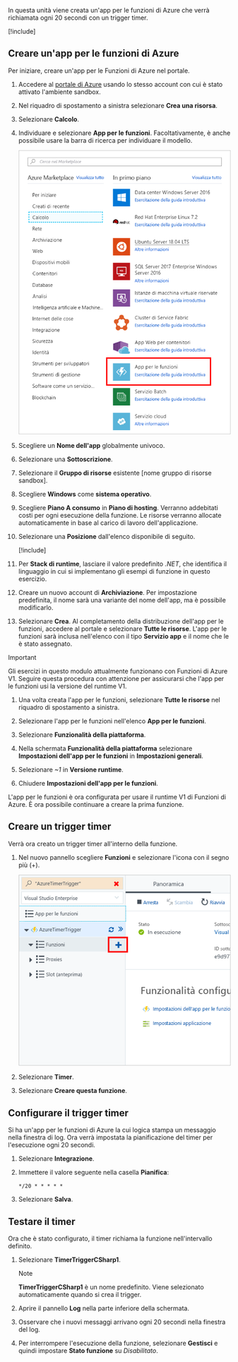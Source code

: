 In questa unità viene creata un'app per le funzioni di Azure che verrà richiamata ogni 20 secondi con un trigger timer.

[!include[](../../../includes/azure-sandbox-activate.md)]

## <a name="create-an-azure-function-app"></a>Creare un'app per le funzioni di Azure

Per iniziare, creare un'app per le Funzioni di Azure nel portale.

1. Accedere al [portale di Azure](https://portal.azure.com/learn.docs.microsoft.com?azure-portal=true) usando lo stesso account con cui è stato attivato l'ambiente sandbox.

1. Nel riquadro di spostamento a sinistra selezionare **Crea una risorsa**.

1. Selezionare **Calcolo**.

1. Individuare e selezionare **App per le funzioni**. Facoltativamente, è anche possibile usare la barra di ricerca per individuare il modello.

    ![Screenshot del portale di Azure che illustra il pannello Crea una risorsa con App per le funzioni evidenziato.](../media/4-click-function-app.png)

1. Scegliere un **Nome dell'app** globalmente univoco.

1. Selezionare una **Sottoscrizione**.

1. Selezionare il **Gruppo di risorse** esistente <rgn>[nome gruppo di risorse sandbox]</rgn>.

1. Scegliere **Windows** come **sistema operativo**.

1. Scegliere **Piano A consumo** in **Piano di hosting**. Verranno addebitati costi per ogni esecuzione della funzione. Le risorse verranno allocate automaticamente in base al carico di lavoro dell'applicazione.

1. Selezionare una **Posizione** dall'elenco disponibile di seguito.

    [!include[](../../../includes/azure-sandbox-regions-first-mention-note-friendly.md)]

1. Per **Stack di runtime**, lasciare il valore predefinito *.NET*, che identifica il linguaggio in cui si implementano gli esempi di funzione in questo esercizio.

1. Creare un nuovo account di **Archiviazione**. Per impostazione predefinita, il nome sarà una variante del nome dell'app, ma è possibile modificarlo.

1. Selezionare **Crea**. Al completamento della distribuzione dell'app per le funzioni, accedere al portale e selezionare **Tutte le risorse**. L'app per le funzioni sarà inclusa nell'elenco con il tipo **Servizio app** e il nome che le è stato assegnato.
 
<!-- Start temporary fix for issue #2498. -->
> [!IMPORTANT]
> Gli esercizi in questo modulo attualmente funzionano con Funzioni di Azure V1. Seguire questa procedura con attenzione per assicurarsi che l'app per le funzioni usi la versione del runtime V1. 

1. Una volta creata l'app per le funzioni, selezionare **Tutte le risorse** nel riquadro di spostamento a sinistra.

1. Selezionare l'app per le funzioni nell'elenco **App per le funzioni**.
1. Selezionare **Funzionalità della piattaforma**.
1. Nella schermata **Funzionalità della piattaforma** selezionare **Impostazioni dell'app per le funzioni** in **Impostazioni generali**.
1. Selezionare *~1* in **Versione runtime**.
1. Chiudere **Impostazioni dell'app per le funzioni**.

L'app per le funzioni è ora configurata per usare il runtime V1 di Funzioni di Azure. È ora possibile continuare a creare la prima funzione.
<!-- End temporary fix for issue #2498. --> 

## <a name="create-a-timer-trigger"></a>Creare un trigger timer

Verrà ora creato un trigger timer all'interno della funzione.



1. Nel nuovo pannello scegliere **Funzioni** e selezionare l'icona con il segno più (+).

    ![Screenshot del portale di Azure che illustra un pannello App per le funzioni con il pulsante (+) del sottomenu Funzioni evidenziato.](../media/4-hover-function.png)

1. Selezionare **Timer**.

1. Selezionare **Creare questa funzione**.

## <a name="configure-the-timer-trigger"></a>Configurare il trigger timer

Si ha un'app per le funzioni di Azure la cui logica stampa un messaggio nella finestra di log. Ora verrà impostata la pianificazione del timer per l'esecuzione ogni 20 secondi.

1. Selezionare **Integrazione**.

1. Immettere il valore seguente nella casella **Pianifica**:

    ```log
    */20 * * * * *
    ```

1. Selezionare **Salva**.

## <a name="test-the-timer"></a>Testare il timer

Ora che è stato configurato, il timer richiama la funzione nell'intervallo definito.

1. Selezionare **TimerTriggerCSharp1**.

    > [!NOTE]
    > **TimerTriggerCSharp1** è un nome predefinito. Viene selezionato automaticamente quando si crea il trigger.

1. Aprire il pannello **Log** nella parte inferiore della schermata.

1. Osservare che i nuovi messaggi arrivano ogni 20 secondi nella finestra del log.

1. Per interrompere l'esecuzione della funzione, selezionare **Gestisci** e quindi impostare **Stato funzione** su *Disabilitato*.
